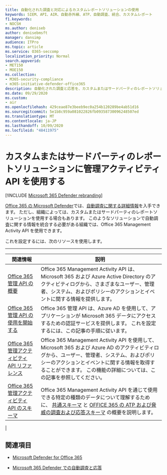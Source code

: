 ```yaml
---
title: 自動化された調査と対応によるカスタムレポートソリューションの使用
keywords: SIEM、API、AIR、自動赤外線、ATP、自動調査、統合、カスタムレポート
f1.keywords:
- NOCSH
ms.author: deniseb
author: denisebmsft
manager: dansimp
audience: ITPro
ms.topic: article
ms.service: O365-seccomp
localization_priority: Normal
search.appverid:
- MET150
- MOE150
ms.collection:
- M365-security-compliance
- m365-initiative-defender-office365
description: 自動化された調査と応答を、カスタムまたはサードパーティのレポートソリューションと統合する方法について説明します。
ms.date: 09/29/2020
ms.custom:
- air
ms.openlocfilehash: 429ceae87e3beeb9ec0a254b120289be4ab51d16
ms.sourcegitcommit: 5e1b8c959a081022826fb09358730096248507ed
ms.translationtype: MT
ms.contentlocale: ja-JP
ms.lasthandoff: 10/09/2020
ms.locfileid: "48411975"
---
```

# <a name="use-the-management-activity-api-for-custom-or-third-party-reporting-solutions"></a>カスタムまたはサードパーティのレポートソリューションに管理アクティビティ API を使用する

[!INCLUDE [Microsoft 365 Defender rebranding](../includes/microsoft-defender-for-office.md)]


[Office 365 の Microsoft Defender](https://docs.microsoft.com/microsoft-365/security/office-365-security/office-365-atp)では、[自動調査に関する詳細情報](air-view-investigation-results.md)を入手できます。 ただし、組織によっては、カスタムまたはサードパーティのレポートソリューションを使用する場合もあります。 このようなソリューションで自動調査に関する情報を統合する必要がある組織では、Office 365 Management Activity API を使用できます。

これを設定するには、次のリソースを使用します。

****

|関連情報|説明|
|---|---|
|[Office 365 管理 API の概要](https://docs.microsoft.com/office/office-365-management-api/office-365-management-apis-overview)|Office 365 Management Activity API は、Microsoft 365 および Azure Active Directory のアクティビティログから、さまざまなユーザー、管理者、システム、およびポリシーのアクションとイベントに関する情報を提供します。|
|[Office 365 管理 API の使用を開始する](https://docs.microsoft.com/office/office-365-management-api/get-started-with-office-365-management-apis)|Office 365 管理 API は、Azure AD を使用して、アプリケーションが Microsoft 365 データにアクセスするための認証サービスを提供します。 これを設定するには、この記事の手順に従います。|
|[Office 365 管理アクティビティ API リファレンス](https://docs.microsoft.com/office/office-365-management-api/office-365-management-activity-api-reference)|Office 365 Management Activity API を使用して、Microsoft 365 および Azure AD のアクティビティログから、ユーザー、管理者、システム、およびポリシーのアクションとイベントに関する情報を取得することができます。 この機能の詳細については、この記事を参照してください。|
|[Office 365 管理アクティビティ API のスキーマ](https://docs.microsoft.com/office/office-365-management-api/office-365-management-activity-api-schema)|Office 365 Management Activity API を通じて使用できる特定の種類のデータについて理解するために、 [共通スキーマ](https://docs.microsoft.com/office/office-365-management-api/office-365-management-activity-api-schema#common-schema) と [OFFICE 365 の ATP および脅威の調査および応答スキーマ](https://docs.microsoft.com/office/office-365-management-api/office-365-management-activity-api-schema#office-365-advanced-threat-protection-and-threat-investigation-and-response-schema) の概要を説明します。|
|

## <a name="see-also"></a>関連項目

- [Microsoft Defender for Office 365](office-365-atp.md)

- [Microsoft 365 Defender での自動調査と応答](https://docs.microsoft.com/microsoft-365/security/mtp/mtp-autoir)
